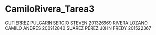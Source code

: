 # CamiloRivera_Tarea3

GUTIERREZ PULGARIN SERGIO STEVEN  201326669
RIVERA LOZANO CAMILO ANDRES       200912840
SUÁREZ PÉREZ JOHN FREDY           201522367
